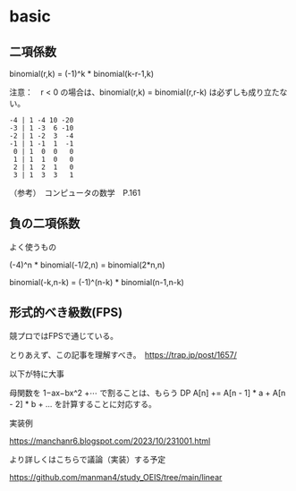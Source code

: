 # basic

## 二項係数

binomial(r,k) = (-1)^k * binomial(k-r-1,k)

注意：　r < 0 の場合は、binomial(r,k) = binomial(r,r-k) は必ずしも成り立たない。


```PARI
-4 | 1 -4 10 -20
-3 | 1 -3  6 -10
-2 | 1 -2  3  -4
-1 | 1 -1  1  -1
 0 | 1  0  0   0
 1 | 1  1  0   0
 2 | 1  2  1   0
 3 | 1  3  3   1
```

（参考）　コンピュータの数学　P.161


## 負の二項係数

よく使うもの

(-4)^n * binomial(-1/2,n) = binomial(2*n,n)

binomial(-k,n-k) = (-1)^(n-k) * binomial(n-1,n-k)


## 形式的べき級数(FPS)

競プロではFPSで通じている。

とりあえず、この記事を理解すべき。　https://trap.jp/post/1657/

以下が特に大事

母関数を 1−ax−bx^2 +⋯ で割ることは、もらう DP A[n] += A[n - 1] * a + A[n - 2] * b + … を計算することに対応する。

実装例

https://manchanr6.blogspot.com/2023/10/231001.html

より詳しくはこちらで議論（実装）する予定

https://github.com/manman4/study_OEIS/tree/main/linear

